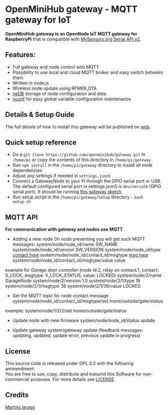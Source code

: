 # OpenMiniHub gateway - MQTT gateway for IoT

**OpenMiniHub gateway is an OpenNode IoT MQTT gateway for RaspberryPi** that is compatible with [MySensors.org Serial API v2](https://www.mysensors.org/download/serial_api_20).

## Features:
- Full gateway and node control with MQTT
- Possibility to use local and cloud MQTT broker and easy switch between them
- Written in node.js
- Wireless node update using RFM69_OTA
- [neDB](https://github.com/louischatriot/nedb) storage of node configuration and data
- [nconf](https://github.com/indexzero/nconf) for easy global variable configuration maintenance

## Details & Setup Guide
The full details of how to install this gateway will be published on [web](http://openminihub.com/gateway).

## Quick setup reference
- Do a `git clone https://github.com/openminihub/gateway.git` in `/home/pi` or copy the contents of this directory in `/home/pi/gateway`
- Run `npm install` in the `/home/pi/gateway` directory to install all node dependencies
- Adjust any settings if needed in `settings.json5`
- Connect a GatewayNode to your Pi through the GPIO serial port or USB. The default configured serial port in settings.json5 is `dev/serial0` (GPIO serial port). It should be running [this gateway sketch](https://github.com/OpenMiniHub/openminihub/tree/master/Examples/Gateway).
- Run setup script in the `/home/pi/gateway/setup` directory - `bash setup.sh`

## MQTT API
**For communication with gateway and nodes use MQTT**
- Adding a new node
On node presenting you will get such MQTT messages:
system/node/node_id/name			SW_NAME
system/node/node_id/version			SW_VERSION
system/node/node_id/type			[contact type](https://www.mysensors.org/download/serial_api_20#presentation)
system/node/node_id/contact_id/msgtype		[msg type](https://www.mysensors.org/download/serial_api_20#set,-req)
system/node/node_id/contact_id/msgtype/value	value

example for *Garage door controller* (node id:2, relay on contact:1, contact: S_LOCK, msgtype: V_LOCK_STATUS, value: LOCKED)
system/node/2/name		GarageNode
system/node/2/version		1.0
system/node/2/1/type		19
system/node/2/1/msgtype		36
system/node/2/1/36/value	LOCKED

- Set the MQTT topic for node contact message
system/node/node_id/contact_id/msgtype/set	home/outside/gate/status

example:
system/node/1/2/2/set				home/outside/gate/status

- Update node with new firmware
system/node/node_id/status	update

- Update gateway
system/gateway	update (feedback messages: updating, updated, update error, previous update in progress)

## License
This source code is released under GPL 3.0 with the following ammendment:<br/>
You are free to use, copy, distribute and transmit this Software for non-commercial purposes.
For more details see [LICENSE](https://github.com/OpenMiniHub/gateway/LICENSE)

## Credits
[Martins Ierags](http://openminihub.com/contact)
